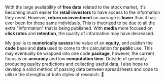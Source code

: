 With the large availability of **free data** related to the stock market, it's becoming much easier for **retail investors** to have access to the information they need. However, **return on investment** on average is **lower** than it has ever been for these same individuals. This is theorized to be due to all the extra "information" that is being published. With **media** more focused on **click rates** and **retention**, the quality of information may have decreased. 

My goal is to **numerically assess** the value of an **equity**, and publish the **code** base and **data** used to come to this calculation for **public** use. This may eventually be wrapped into one code **package**, however, the current focus is on **accuracy** and low **computation time**. Outside of generally producing quality predictions and collecting useful data, I also hope to develop a solid method of passing data between spreadsheets and code to utilize the strengths of both styles of research. 🚀 
